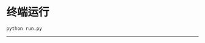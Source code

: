 # 终端运行

```shell
python run.py
```
**************************************************************************************************************************************************************************************************************************************************************************************************************************************************************************************************************************************************************************************************************************************************************************************************************************************************************************************************************************************************************************************************************************************************************